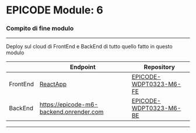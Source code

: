 # EPICODE Module: 6 
### Compito di fine modulo
---
Deploy sul cloud di FrontEnd e BackEnd di tutto quello fatto in questo modulo

|          | Endpoint | Repository |
|----------|----------|------------|
| FrontEnd | [ReactApp](https://eloquent-parfait-41de98.netlify.app) | [EPICODE-WDPT0323-M6-FE](https://github.com/SoloAlessio/Bootstrap-Tests) |
| BackEnd  | https://epicode-m6-backend.onrender.com | [EPICODE-WDPT0323-M6-BE](https://github.com/SoloAlessio/EPICODE-WDPT0323-M6-D1) |
---
